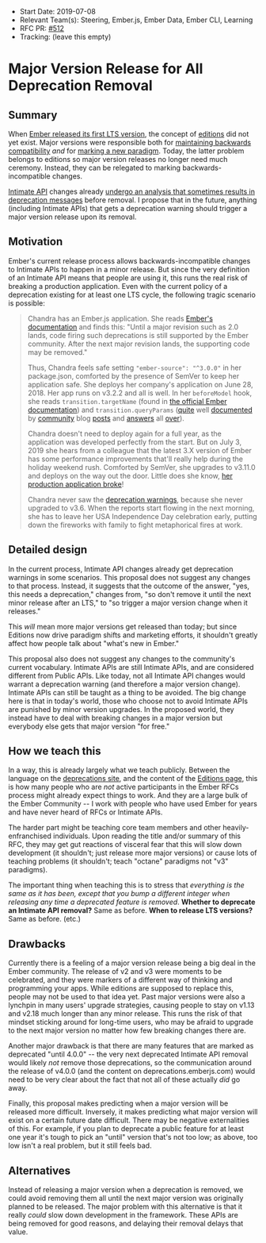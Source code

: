 - Start Date: 2019-07-08
- Relevant Team(s): Steering, Ember.js, Ember Data, Ember CLI, Learning
- RFC PR: [#512](https://github.com/emberjs/rfcs/pull/512)
- Tracking: (leave this empty)

# Major Version Release for All Deprecation Removal

## Summary

When [Ember released its first LTS version](https://blog.emberjs.com/2016/02/25/announcing-embers-first-lts.html), the concept of [editions](https://emberjs.github.io/rfcs/0364-roadmap-2018.html) did not yet exist. Major versions were responsible both for [maintaining backwards compatibility](https://semver.org/) _and_ for [marking a new paradigm](https://github.com/emberjs/rfcs/blob/9c7fe3f4e947b5f79050214334a98673494c25d7/text/0000-editions.md). Today, the latter problem belongs to editions so major version releases no longer need much ceremony. Instead, they can be relegated to marking backwards-incompatible changes.

[Intimate API](https://twitter.com/wycats/status/918644693759488005) changes already [undergo an analysis that sometimes results in deprecation messages](https://blog.emberjs.com/2016/02/25/announcing-embers-first-lts.html) before removal. I propose that in the future, anything (including Intimate APIs) that gets a deprecation warning should trigger a major version release upon its removal.

## Motivation

Ember's current release process allows backwards-incompatible changes to Intimate APIs to happen in a minor release. But since the very definition of an Intimate API means that people are using it, this runs the real risk of breaking a production application. Even with the current policy of a deprecation existing for at least one LTS cycle, the following tragic scenario is possible:

> Chandra has an Ember.js application. She reads [Ember's documentation](https://deprecations.emberjs.com/) and finds this: "Until a major revision such as 2.0 lands, code firing such deprecations is still supported by the Ember community. After the next major revision lands, the supporting code may be removed."
>
> Thus, Chandra feels safe setting `"ember-source": "^3.0.0"` in her package.json, comforted by the presence of SemVer to keep her application safe. She deploys her company's application on June 28, 2018. Her app runs on v3.2.2 and all is well. In her `beforeModel` hook, she reads `transition.targetName` (found in [the official Ember documentation](http://api.emberjs.com/ember/3.10/classes/Route/methods?anchor=resetController )) and `transition.queryParams` ([quite](http://shotgundebugging.blogspot.com/2019/02/impersonation-in-emberjs-elegantly.html) well [documented](https://codeandtechno.com/posts/user-impersonation-ember-simple-auth-doorkeeper/) by [community](https://discuss.emberjs.com/t/getting-query-params-and-segment-values-from-parent-route/6628/6) blog [posts]( https://www.tilcode.com/tag/ember-queryparams-tutorial/) and [answers](https://stackoverflow.com/a/26706095) all [over](https://stackoverflow.com/a/43310476)).
> 
> Chandra doesn't need to deploy again for a full year, as the application was developed perfectly from the start. But on July 3, 2019 she hears from a colleague that the latest 3.X version of Ember has some performance improvements that'll really help during the holiday weekend rush. Comforted by SemVer, she upgrades to v3.11.0 and deploys on the way out the door. Little does she know, [her production application broke](https://github.com/emberjs/ember.js/pull/17843)!
>
> Chandra never saw the [deprecation warnings](https://deprecations.emberjs.com/v3.x#toc_transition-state), because she never upgraded to v3.6. When the reports start flowing in the next morning, she has to leave her USA Independence Day celebration early, putting down the fireworks with family to fight metaphorical fires at work.

## Detailed design

In the current process, Intimate API changes already get deprecation warnings in some scenarios. This proposal does not suggest any changes to that process. Instead, it suggests that the outcome of the answer, "yes, this needs a deprecation," changes from, "so don't remove it until the next minor release after an LTS," to "so trigger a major version change when it releases."

This _will_ mean more major versions get released than today; but since Editions now drive paradigm shifts and marketing efforts, it shouldn't greatly affect how people talk about "what's new in Ember."

This proposal also does not suggest any changes to the community's current vocabulary. Intimate APIs are still Intimate APIs, and are considered different from Public APIs. Like today, not all Intimate API changes would warrant a deprecation warning (and therefore a major version change). Intimate APIs can still be taught as a thing to be avoided. The big change here is that in today's world, those who choose not to avoid Intimate APIs are punished by minor version upgrades. In the proposed world, they instead have to deal with breaking changes in a major version but everybody else gets that major version "for free."

## How we teach this

In a way, this is already largely what we teach publicly. Between the language on the [deprecations site](https://deprecations.emberjs.com/), and the content of the [Editions page](https://emberjs.com/editions/), this is how many people who are _not_ active participants in the Ember RFCs process might already expect things to work. And they are a large bulk of the Ember Community -- I work with people who have used Ember for years and have never heard of RFCs or Intimate APIs.

The harder part might be teaching core team members and other heavily-enfranchised individuals. Upon reading the title and/or summary of this RFC, they may get gut reactions of visceral fear that this will slow down development (it shouldn't; just release more major versions) or cause lots of teaching problems (it shouldn't; teach "octane" paradigms not "v3" paradigms).

The important thing when teaching this is to stress that _everything is the same as it has been, except that you bump a different integer when releasing any time a deprecated feature is removed_. **Whether to deprecate an Intimate API removal?** Same as before. **When to release LTS versions?** Same as before. (etc.)

## Drawbacks

Currently there is a feeling of a major version release being a big deal in the Ember community. The release of v2 and v3 were moments to be celebrated, and they were markers of a different way of thinking and programming your apps. While editions are supposed to replace this, people may not be used to that idea yet. Past major versions were also a lynchpin in many users' upgrade strategies, causing people to stay on v1.13 and v2.18 much longer than any minor release. This runs the risk of that mindset sticking around for long-time users, who may be afraid to upgrade to the next major version no matter how few breaking changes there are.

Another major drawback is that there are many features that are marked as deprecated "until 4.0.0" -- the very next deprecated Intimate API removal would likely _not_ remove those deprecations, so the communication around the release of v4.0.0 (and the content on deprecations.emberjs.com) would need to be very clear about the fact that not all of these actually _did_ go away.

Finally, this proposal makes predicting when a major version will be released more difficult. Inversely, it makes predicting what major version will exist on a certain future date difficult. There may be negative externalities of this. For example, if you plan to deprecate a public feature for at least one year it's tough to pick an "until" version that's not too low; as above, too low isn't a real problem, but it still feels bad.

## Alternatives

Instead of releasing a major version when a deprecation is removed, we could avoid removing them all until the next major version was originally planned to be released. The major problem with this alternative is that it really _could_ slow down development in the framework. These APIs are being removed for good reasons, and delaying their removal delays that value.
